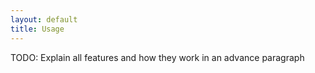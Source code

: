 ```yaml
---
layout: default
title: Usage
---
```


TODO: Explain all features and how they work in an advance paragraph
